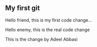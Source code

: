 ## My first git

Hello friend, this is my first code change...

Hello enemy, this is the real code change

This is the change by Adeel Abbasi